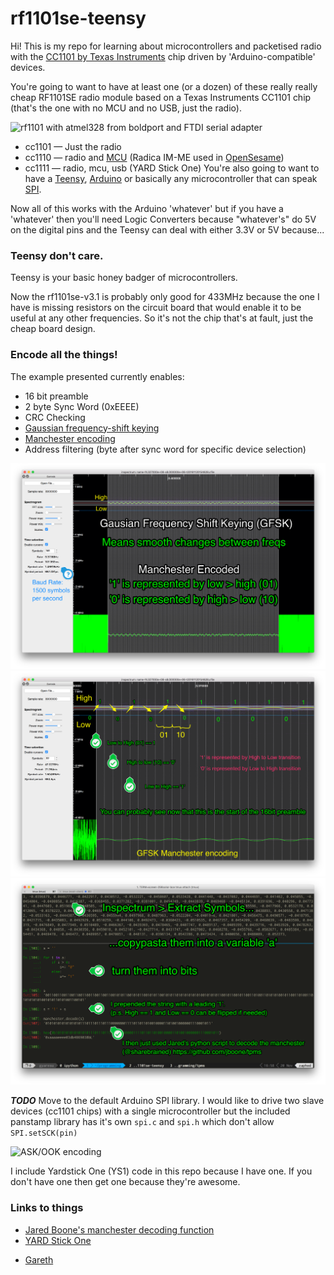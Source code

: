 # rf1101se-teensy

Hi! This is my repo for learning about microcontrollers and packetised radio with the [CC1101 by Texas Instruments](cc1101) chip driven by 'Arduino-compatible' devices.

You're going to want to have at least one (or a dozen) of these really really cheap RF1101SE radio module based on a Texas Instruments CC1101 chip (that's the one with no MCU and no USB, just the radio).

![rf1101 with atmel328 from boldport and FTDI serial adapter](/files/unit.png)

 * cc1101 — Just the radio
 * cc1110 — radio and [MCU] (Radica IM-ME used in [OpenSesame])
 * cc1111 — radio, mcu, usb (YARD Stick One)
You're also going to want to have a [Teensy](teensy), [Arduino](arduino) or basically any microcontroller that can speak [SPI].

Now all of this works with the Arduino 'whatever' but if you have a 'whatever' then you'll need Logic Converters because "whatever's" do 5V on the digital pins and the Teensy can deal with either 3.3V or 5V because...

### Teensy don't care.

Teensy is your basic honey badger of microcontrollers.

Now the rf1101se-v3.1 is probably only good for 433MHz because the one I have is missing resistors on the circuit board that would enable it to be useful at any other frequencies. So it's not the chip that's at fault, just the cheap board design.

### Encode all the things!

The example presented currently enables:
 * 16 bit preamble
 * 2 byte Sync Word (0xEEEE)
 * CRC Checking
 * [Gaussian frequency-shift keying](GFSK)
 * [Manchester encoding](manchester)
 * Address filtering (byte after sync word for specific device selection)

![gfsk manchester](/files/gfsk-manchester.png)
![gfsk manchester detailed](/files/gfsk-manchester-preamble.png)
![gfsk manchester decoding](/files/gfsk-manchester-decoding.png)

***TODO***
Move to the default Arduino SPI library.
I would like to drive two slave devices (cc1101 chips) with a single microcontroller but the included panstamp library has it's own `spi.c` and `spi.h` which don't allow ```SPI.setSCK(pin)```

![ASK/OOK encoding](/files/rf1101-teensy.png)

I include Yardstick One (YS1) code in this repo because I have one. If you don't have one then get one because they're awesome.

### Links to things
 * [Jared Boone's manchester decoding function](https://github.com/jboone/tpms/blob/master/src/bit_coding.py)
 * [YARD Stick One](ys1)

 - [Gareth]

[SPI]: https://en.wikipedia.org/wiki/Serial_Peripheral_Interface_Bus
[Gareth]: https://twitter.com/gareth__
[manchester]: https://en.wikipedia.org/wiki/Manchester_code
[GFSK]: https://en.wikipedia.org/wiki/Frequency-shift_keying#Gaussian_frequency-shift_keying
[ys1]: http://greatscottgadgets.com/yardstickone/
[cc1101]: http://www.ti.com/product/cc1101
[arduino]: https://www.arduino.cc
[teensy]: https://www.pjrc.com/teensy/index.html
[OpenSesame]: http://samy.pl/opensesame/
[MCU]: https://en.wikipedia.org/wiki/Microcontroller
